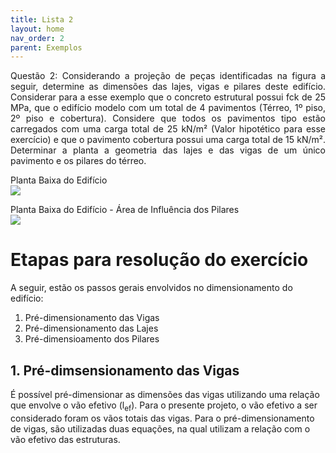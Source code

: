 ```yaml
---
title: Lista 2
layout: home
nav_order: 2
parent: Exemplos
---
```


<!--Don't delete ths script-->
<script src = "https://polyfill.io/v3/polyfill.min.js?features=es6"></script>
<script id = "MathJax-script" async src="https://cdn.jsdelivr.net/npm/mathjax@3/es5/tex-mml-chtml.js"></script>
<!--Don't delete ths script-->

<p align = "justify"> Questão 2: Considerando a projeção de peças identificadas na figura a seguir, determine as dimensões das lajes, vigas e pilares deste edifício. Considerar para a esse exemplo que o concreto estrutural possui  fck de 25 MPa, que o edifício modelo com um total de 4 pavimentos (Térreo, 1º piso, 2º piso e cobertura). Considere que todos os pavimentos tipo estão carregados com uma carga total de 25 kN/m² (Valor hipotético para esse exercício) e que o pavimento cobertura possui uma carga total de 15 kN/m².
Determinar a planta a geometria das lajes e das vigas de um único pavimento e os pilares do térreo.
</p>

<p aligin = "justify">
Planta Baixa do Edifício
<br>
<img src="https://i.im.ge/2023/10/25/tCUJH1.Planta-Baixa-Lista-2.jpg">
</p>

<p aligin = "justify">
Planta Baixa do Edifício - Área de Influência dos Pilares
<br>
<img src="https://i.im.ge/2023/10/25/tC0PO1.Planta-Baixa-Lista-2-Area-de-Influencia.jpg">
</p>

<h1>Etapas para resolução do exercício</h1> 

<p aligin = "justify">
A seguir, estão os passos gerais envolvidos no dimensionamento do edifício: 
</p>

<ol>
  <li>Pré-dimensionamento das Vigas</li>
  <li>Pré-dimensionamento das Lajes</li>
  <li>Pré-dimensioamento dos Pilares</li>
  </ol>

<h2>1. Pré-dimsensionamento das Vigas</h2> 

<p aligin = "justify">
É possível pré-dimensionar as dimensões das vigas utilizando uma relação que envolve o vão efetivo (l<sub>ef</sub>). Para o presente projeto, o vão efetivo a ser considerado foram os vãos totais das vigas. Para o pré-dimensionamento de vigas, são utilizadas duas equações, na qual utilizam a relação com o vão efetivo das estruturas.
</p>




